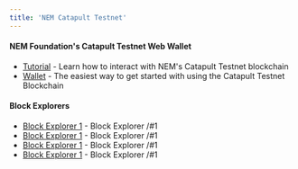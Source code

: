```yaml
---
title: 'NEM Catapult Testnet'
---
```


#### NEM Foundation's Catapult Testnet Web Wallet
* [Tutorial]( https://forum.nem.io/t/guide-to-using-nf-catapult-testnet-beta-wallet/22045) - Learn how to interact with NEM's Catapult Testnet blockchain
* [Wallet](http://nfwallet.z31.web.core.windows.net/) - The easiest way to get started with using the Catapult Testnet Blockchain

#### Block Explorers
* [Block Explorer 1](http://40.90.163.184:8000/#/blocks/0) - Block Explorer /#1
* [Block Explorer 1](http://40.90.163.184:8000/#/blocks/0) - Block Explorer /#1
* [Block Explorer 1](http://40.90.163.184:8000/#/blocks/0) - Block Explorer /#1
* [Block Explorer 1](http://40.90.163.184:8000/#/blocks/0) - Block Explorer /#1